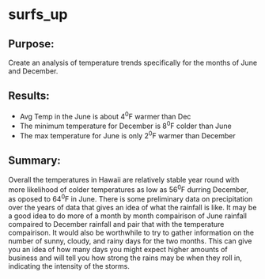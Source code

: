 # surfs_up

## Purpose:
Create an analysis of temperature trends specifically for the months of June and December.

## Results:
- Avg Temp in the June is about 4<sup>0</sup>F warmer than Dec
- The minimum temperature for December is 8<sup>0</sup>F colder than June
- The max temperature for June is only 2<sup>0</sup>F warmer than December

## Summary:
Overall the temperatures in Hawaii are relatively stable year round with more likelihood of colder temperatures as low as 56<sup>0</sup>F durring December, as oposed to 64<sup>0</sup>F in June. There is some preliminary data on precipitation over the years of data that gives an idea of what the rainfall is like. It may be a good idea to do more of a month by month compairison of June rainfall compaired to December rainfall and pair that with the temperature compairison. It would also be worthwhile to try to gather information on the number of sunny, cloudy, and rainy days for the two months. This can give you an idea of how many days you might expect higher amounts of business and will tell you how strong the rains may be when they roll in, indicating the intensity of the storms.
